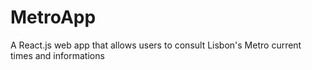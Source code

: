# MetroApp
A React.js web app that allows users to consult Lisbon's Metro current times and informations
